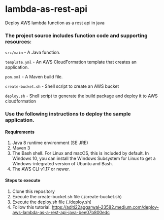 # lambda-as-rest-api
Deploy AWS lambda function as a rest api in java



### The project source includes function code and supporting resources:

`src/main` - A Java function.

`template.yml` - An AWS CloudFormation template that creates an application.

`pom.xml` - A Maven build file.

`create-bucket.sh` - Shell script to create an AWS bucket

`deploy.sh` - Shell script to generate the build package and deploy it to AWS cloudformation

### Use the following instructions to deploy the sample application.

#### Requirements
  1) Java 8 runtime environment (SE JRE)
  2) Maven 3
  3) The Bash shell. For Linux and macOS, this is included by default. In Windows 10, you can install the Windows Subsystem for Linux to get a Windows-integrated version of Ubuntu and Bash.
  4) The AWS CLI v1.17 or newer.

#### Steps to execute
1) Clone this repository
2) Execute the create-bucket.sh file (./create-bucket.sh)
3) Execute the deploy.sh file (./deploy.sh)
4) Follow this tutorial: https://aditi22aggarwal-23582.medium.com/deploy-aws-lambda-as-a-rest-api-java-bee07b800edc
